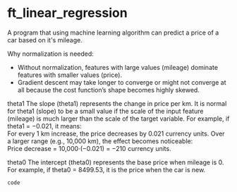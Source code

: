 # ft_linear_regression
A program that using machine learning algorithm can predict a price of a car based on it's mileage.

Why normalization is needed:
- Without normalization, features with large values (mileage) dominate features with smaller values (price).
- Gradient descent may take longer to converge or might not converge at all because the cost function’s shape becomes highly skewed.

theta1
The slope (theta1) represents the change in price per km.
It is normal for theta1 (slope) to be a small value if the scale of the input feature (mileage) is much larger than the scale of the target variable.
For example, if theta1 = −0.021, it means:
For every 1 km increase, the price decreases by 0.021 currency units.
Over a larger range (e.g., 10,000 km), the effect becomes noticeable:
Price decrease = 10,000⋅(−0.021) = −210 currency units.

theta0
The intercept (theta0) represents the base price when mileage is 0.
For example, if theta0 = 8499.53, it is the price when the car is new.

```
code
```